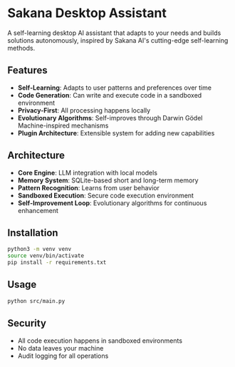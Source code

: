 # Sakana Desktop Assistant

A self-learning desktop AI assistant that adapts to your needs and builds solutions autonomously, inspired by Sakana AI's cutting-edge self-learning methods.

## Features

- **Self-Learning**: Adapts to user patterns and preferences over time
- **Code Generation**: Can write and execute code in a sandboxed environment
- **Privacy-First**: All processing happens locally
- **Evolutionary Algorithms**: Self-improves through Darwin Gödel Machine-inspired mechanisms
- **Plugin Architecture**: Extensible system for adding new capabilities

## Architecture

- **Core Engine**: LLM integration with local models
- **Memory System**: SQLite-based short and long-term memory
- **Pattern Recognition**: Learns from user behavior
- **Sandboxed Execution**: Secure code execution environment
- **Self-Improvement Loop**: Evolutionary algorithms for continuous enhancement

## Installation

```bash
python3 -m venv venv
source venv/bin/activate
pip install -r requirements.txt
```

## Usage

```bash
python src/main.py
```

## Security

- All code execution happens in sandboxed environments
- No data leaves your machine
- Audit logging for all operations